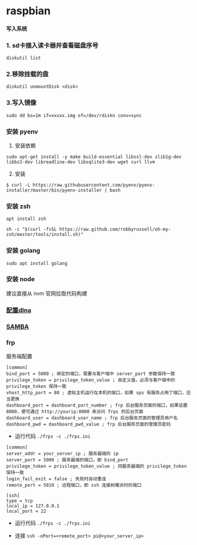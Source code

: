 # raspbian

#### 写入系统

### 1. sd卡插入读卡器并查看磁盘序号

`diskutil list`

### 2.移除挂载的盘 

`diskutil unmountDisk <disk>`

### 3.写入镜像

`sudo dd bs=1m if=xxxxx.img of=/dev/rdiskn conv=sync`

### 安装 pyenv 

1. 安装依赖

` sudo apt-get install -y make build-essential libssl-dev zlib1g-dev libbz2-dev libreadline-dev libsqlite3-dev wget curl llvm `

2. 安装 

`$ curl -L https://raw.githubusercontent.com/pyenv/pyenv-installer/master/bin/pyenv-installer | bash`


### 安装 zsh

```
apt install zsh

sh -c "$(curl -fsSL https://raw.github.com/robbyrussell/oh-my-zsh/master/tools/install.sh)"

```

### 安装 golang

` sudo apt install golang `

### 安装 node

建议直接从 nvm 官网拉取代码构建

### [配置dlna](http://shumeipai.nxez.com/2015/07/12/raspberry-pi-install-dlna-streaming-media-server.html)
### [SAMBA](https://blog.csdn.net/u013181595/article/details/77150802)

### frp

服务端配置

```
[common]
bind_port = 5000 ; 绑定的端口，需要与客户端中 server_port 参数保持一致
privilege_token = privilege_token_value ; 自定义值，必须与客户端中的 privilege_token 保持一致
vhost_http_port = 80 ; 虚拟主机运行在本机的端口，如果 vps 有服务占用了端口，应当更换
dashboard_port = dashboard_port_number ; frp 后台服务页面的端口，如果设置 8000，便可通过 http://yourip:8000 来访问 frps 的后台页面
dashboard_user = dashboard_user_name ; frp 后台服务页面的管理员用户名
dashboard_pwd = dashboard_pwd_value ; frp 后台服务页面的管理员密码

```

* 运行代码 `./frps -c ./frps.ini`

```
[common]
server_addr = your_server_ip ; 服务器端的 ip
server_port = 5000 ; 服务器端的端口，即 bind_port
privilege_token = privilege_token_value ; 同服务器端的 privilege_token 保持一致
login_fail_exit = false ; 失败时自动重连
remote_port = 5010 ; 远程端口，即 ssh 连接树莓派时的端口
​
[ssh]
type = tcp
local_ip = 127.0.0.1
local_port = 22

```
* 运行代码 ` ./frps -c ./frps.ini `

* 连接 ` ssh -oPort=<remote_port> pi@<your_server_ip> `
